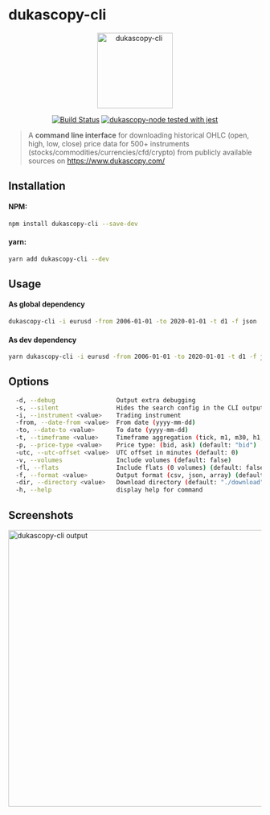 <h1>dukascopy-cli</h1>

<p align="center"><img width="150" src="https://github.com/Leo4815162342/dukascopy-node/blob/feat/workspaces/packages/dukascopy-cli/dukascopy-cli.png?raw=true" alt="dukascopy-cli"></p>

<p align="center">
  <a href="https://api.travis-ci.org/Leo4815162342/dukascopy-node.svg?branch=master"><img src="https://api.travis-ci.org/Leo4815162342/dukascopy-node.svg?branch=master" alt="Build Status"></a>
  <a href="https://github.com/facebook/jest"><img src="https://img.shields.io/badge/tested_with-jest-99424f.svg" alt="dukascopy-node tested with jest"></a>
</p>

> A **command line interface** for downloading historical OHLC (open, high, low, close) price data for 500+ instruments (stocks/commodities/currencies/cfd/crypto) from publicly available sources on https://www.dukascopy.com/

## Installation

#### NPM:

```bash
npm install dukascopy-cli --save-dev
```

#### yarn:

```bash
yarn add dukascopy-cli --dev
```

## Usage

#### As global dependency

```bash
dukascopy-cli -i eurusd -from 2006-01-01 -to 2020-01-01 -t d1 -f json
```

#### As dev dependency

```bash
yarn dukascopy-cli -i eurusd -from 2006-01-01 -to 2020-01-01 -t d1 -f json
```

## Options

```bash
  -d, --debug                 Output extra debugging
  -s, --silent                Hides the search config in the CLI output (default: false)
  -i, --instrument <value>    Trading instrument
  -from, --date-from <value>  From date (yyyy-mm-dd)
  -to, --date-to <value>      To date (yyyy-mm-dd)
  -t, --timeframe <value>     Timeframe aggregation (tick, m1, m30, h1, d1, mn1) (default: "d1")
  -p, --price-type <value>    Price type: (bid, ask) (default: "bid")
  -utc, --utc-offset <value>  UTC offset in minutes (default: 0)
  -v, --volumes               Include volumes (default: false)
  -fl, --flats                Include flats (0 volumes) (default: false)
  -f, --format <value>        Output format (csv, json, array) (default: "json")
  -dir, --directory <value>   Download directory (default: "./download")
  -h, --help                  display help for command
```

## Screenshots

<p><img width="550" src="https://github.com/Leo4815162342/dukascopy-node/blob/feat/workspaces/packages/dukascopy-cli/dukascopy-cli-output.png?raw=true" alt="dukascopy-cli output"></p>
